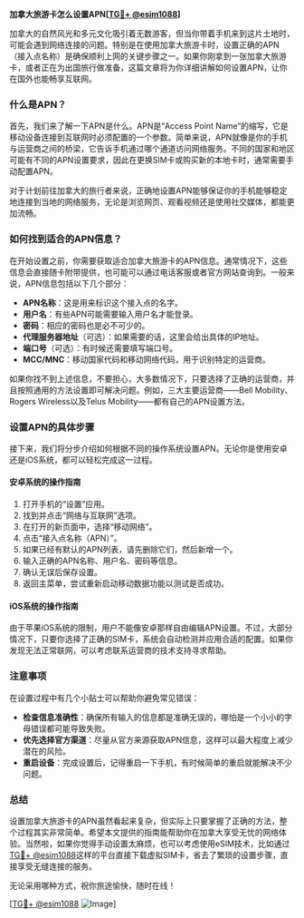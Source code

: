 **加拿大旅游卡怎么设置APN[[TG💪+ @esim1088](https://t.me/s/esim1088)]**

加拿大的自然风光和多元文化吸引着无数游客，但当你带着手机来到这片土地时，可能会遇到网络连接的问题。特别是在使用加拿大旅游卡时，设置正确的APN（接入点名称）是确保顺利上网的关键步骤之一。如果你刚拿到一张加拿大旅游卡，或者正在为出国旅行做准备，这篇文章将为你详细讲解如何设置APN，让你在国外也能畅享互联网。

### 什么是APN？

首先，我们来了解一下APN是什么。APN是“Access Point Name”的缩写，它是移动设备连接到互联网时必须配置的一个参数。简单来说，APN就像是你的手机与运营商之间的桥梁，它告诉手机通过哪个通道访问网络服务。不同的国家和地区可能有不同的APN设置要求，因此在更换SIM卡或购买新的本地卡时，通常需要手动配置APN。

对于计划前往加拿大的旅行者来说，正确地设置APN能够保证你的手机能够稳定地连接到当地的网络服务，无论是浏览网页、观看视频还是使用社交媒体，都能更加流畅。

### 如何找到适合的APN信息？

在开始设置之前，你需要获取适合加拿大旅游卡的APN信息。通常情况下，这些信息会直接随卡附带提供，也可能可以通过电话客服或者官方网站查询到。一般来说，APN信息包括以下几个部分：

- **APN名称**：这是用来标识这个接入点的名字。
- **用户名**：有些APN可能需要输入用户名才能登录。
- **密码**：相应的密码也是必不可少的。
- **代理服务器地址**（可选）：如果需要的话，这里会给出具体的IP地址。
- **端口号**（可选）：有时候还需要填写端口号。
- **MCC/MNC**：移动国家代码和移动网络代码，用于识别特定的运营商。

如果你找不到上述信息，不要担心，大多数情况下，只要选择了正确的运营商，并且按照通用的方法设置即可解决问题。例如，三大主要运营商——Bell Mobility、Rogers Wireless以及Telus Mobility——都有自己的APN设置方法。

### 设置APN的具体步骤

接下来，我们将分步介绍如何根据不同的操作系统设置APN。无论你是使用安卓还是iOS系统，都可以轻松完成这一过程。

#### 安卓系统的操作指南

1. 打开手机的“设置”应用。
2. 找到并点击“网络与互联网”选项。
3. 在打开的新页面中，选择“移动网络”。
4. 点击“接入点名称（APN）”。
5. 如果已经有默认的APN列表，请先删除它们，然后新增一个。
6. 输入正确的APN名称、用户名、密码等信息。
7. 确认无误后保存设置。
8. 返回主菜单，尝试重新启动移动数据功能以测试是否成功。

#### iOS系统的操作指南

由于苹果iOS系统的限制，用户不能像安卓那样自由编辑APN设置。不过，大部分情况下，只要你选择了正确的SIM卡，系统会自动检测并应用合适的配置。如果你发现无法正常联网，可以考虑联系运营商的技术支持寻求帮助。

### 注意事项

在设置过程中有几个小贴士可以帮助你避免常见错误：

- **检查信息准确性**：确保所有输入的信息都是准确无误的，哪怕是一个小小的字母错误都可能导致失败。
- **优先选择官方渠道**：尽量从官方来源获取APN信息，这样可以最大程度上减少潜在的风险。
- **重启设备**：完成设置后，记得重启一下手机，有时候简单的重启就能解决不少问题。

### 总结

设置加拿大旅游卡的APN虽然看起来复杂，但实际上只要掌握了正确的方法，整个过程其实非常简单。希望本文提供的指南能帮助你在加拿大享受无忧的网络体验。当然啦，如果你觉得手动设置太麻烦，也可以考虑使用eSIM技术，比如通过[TG💪+ @esim1088](https://t.me/s/esim1088)这样的平台直接下载虚拟SIM卡，省去了繁琐的设置步骤，直接享受无缝连接的服务。

无论采用哪种方式，祝你旅途愉快，随时在线！

[[TG💪+ @esim1088](https://t.me/s/esim1088) ![Image](https://i.postimg.cc/4NQfJmqS/Snipaste-2025-05-13-00-14-12.png)]